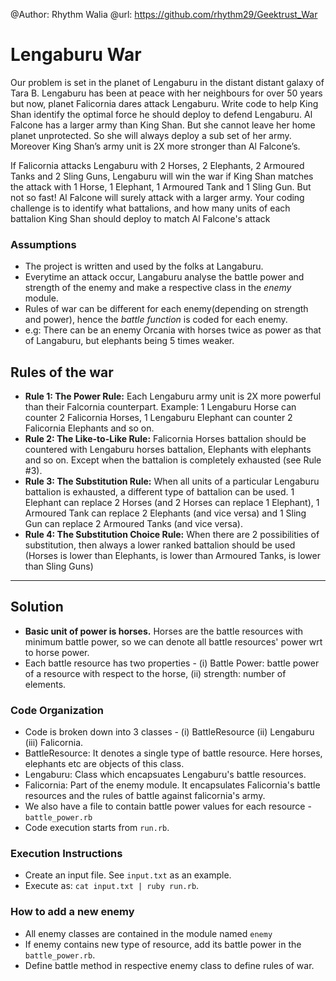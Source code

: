 @Author: Rhythm Walia
@url: https://github.com/rhythm29/Geektrust_War

# Lengaburu War

Our problem is set in the planet of Lengaburu in the distant
distant galaxy of Tara B. Lengaburu has been at peace with her neighbours for over 50 years but now, planet Falicornia dares attack Lengaburu.
Write code to help King Shan identify the optimal force he
should deploy to defend Lengaburu. Al Falcone has a larger army than King Shan. But she cannot leave her home planet unprotected. So she will always deploy a sub set of her army. Moreover King Shan’s army unit is 2X more stronger than Al Falcone’s.  

If Falicornia attacks Lengaburu with 2 Horses, 2 Elephants, 2 Armoured Tanks and 2 Sling Guns, Lengaburu will win the war if King Shan matches the attack with 1 Horse, 1 Elephant, 1 Armoured Tank and 1 Sling Gun. But not so fast! Al Falcone will surely attack with a larger army. Your coding challenge is to identify what battalions, and how many units of each battalion King Shan should deploy to match Al Falcone's attack

### Assumptions
* The project is written and used by the folks at Langaburu. 
* Everytime an attack occur, Langaburu analyse the battle power and strength of the enemy and make a respective class in the *enemy* module.
* Rules of war can be different for each enemy(depending on strength and power), hence the *battle function* is coded for each enemy.
* e.g: There can be an enemy Orcania with horses twice as power as that of Langaburu, but elephants being 5 times weaker.

## Rules of the war

 * **Rule 1: The Power Rule:** Each Lengaburu army unit is 2X more powerful than their Falcornia counterpart. Example: 1
Lengaburu Horse can counter 2 Falicornia Horses, 1 Lengaburu Elephant can counter 2 Falicornia Elephants and so on. 
 * **Rule 2: The Like-to-Like Rule:** Falicornia Horses battalion should be countered with Lengaburu horses battalion,
Elephants with elephants and so on. Except when the battalion is completely exhausted (see Rule #3). 
 * **Rule 3:  The Substitution Rule:**  When all units of a particular Lengaburu battalion is exhausted, a different type of battalion can be
used. 1 Elephant can replace 2 Horses (and 2 Horses can replace 1 Elephant), 1 Armoured Tank can replace 2 Elephants (and
vice versa) and 1 Sling Gun can replace 2 Armoured Tanks (and vice versa).
* **Rule 4:  The Substitution Choice Rule:**  When there are 2 possibilities of substitution, then always a lower ranked battalion should
be used (Horses is lower than Elephants, is lower than Armoured Tanks, is lower than Sling Guns) 

-----
## Solution

* **Basic unit of power is horses.** Horses are the battle resources with minimum battle power, so we can denote all battle resources' power wrt to horse power.
* Each battle resource has two properties - (i) Battle Power: battle power of a resource with respect to the horse, (ii) strength: number of elements.

### Code Organization

* Code is broken down into 3 classes - (i) BattleResource (ii) Lengaburu (iii) Falicornia.
* BattleResource: It denotes a single type of battle resource. Here horses, elephants etc are objects of this class.
* Lengaburu: Class which encapsuates Lengaburu's battle resources.
* Falicornia: Part of the enemy module. It encapsulates Falicornia's battle resources and the rules of battle against falicornia's army.
* We also have a file to contain battle power values for each resource - `battle_power.rb`
* Code execution starts from `run.rb`.

### Execution Instructions

* Create an input file. See `input.txt` as an example.
* Execute as: `cat input.txt | ruby run.rb`.

### How to add a new enemy
* All enemy classes are contained in the module named `enemy`
* If enemy contains new type of resource, add its battle power in the `battle_power.rb`.
* Define battle method in respective enemy class to define rules of war.
